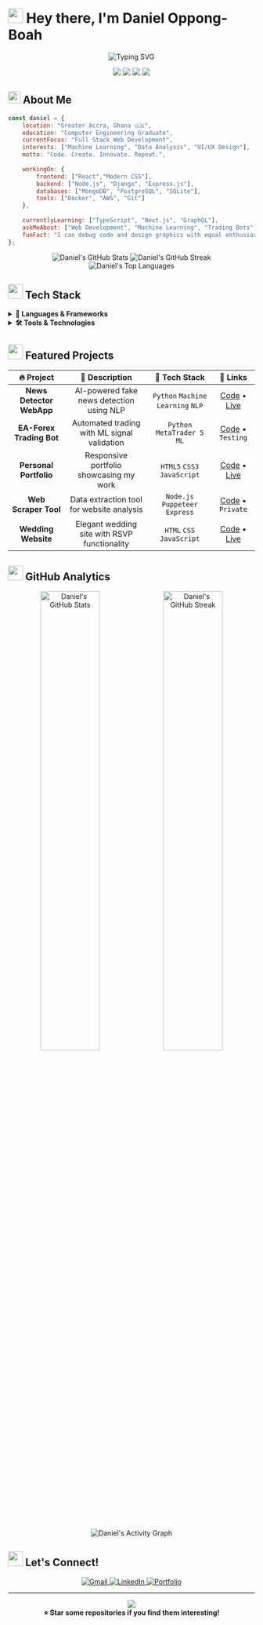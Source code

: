 # <img src="https://media.giphy.com/media/hvRJCLFzcasrR4ia7z/giphy.gif" width="30px"/> Hey there, I'm Daniel Oppong-Boah

<div align="center">
  <img src="https://readme-typing-svg.herokuapp.com?font=Fira+Code&size=22&duration=3000&pause=1000&color=00D9FF&center=true&vCenter=true&multiline=true&width=600&height=100&lines=Software+Engineering;Full+Stack+Web+Developer;Machine+Learning+Enthusiast;Always+Learning+New+Technologies" alt="Typing SVG" />
</div>

<p align="center">
  <img src="https://komarev.com/ghpvc/?username=Dannyrhay&color=blueviolet&style=flat-square&label=Profile+Views" />
  <img src="https://img.shields.io/github/followers/Dannyrhay?style=flat-square&color=blue" />
  <img src="https://img.shields.io/badge/Focus-Full%20Stack%20Development-brightgreen" />
  <img src="https://img.shields.io/badge/Lives-Ghana-success" />
</p>

## <img src="https://media2.giphy.com/media/QssGEmpkyEOhBCb7e1/giphy.gif?cid=ecf05e47a0n3gi1bfqntqmob8g9aid1oyj2wr3ds3mg700bl&rid=giphy.gif" width="25px"/> About Me

```javascript
const daniel = {
    location: "Greater Accra, Ghana 🇬🇭",
    education: "Computer Engineering Graduate",
    currentFocus: "Full Stack Web Development",
    interests: ["Machine Learning", "Data Analysis", "UI/UX Design"],
    motto: "Code. Create. Innovate. Repeat.",
    
    workingOn: {
        frontend: ["React","Modern CSS"],
        backend: ["Node.js", "Django", "Express.js"],
        databases: ["MongoDB", "PostgreSQL", "SQLite"],
        tools: ["Docker", "AWS", "Git"]
    },
    
    currentlyLearning: ["TypeScript", "Next.js", "GraphQL"],
    askMeAbout: ["Web Development", "Machine Learning", "Trading Bots"],
    funFact: "I can debug code and design graphics with equal enthusiasm! 🎨💻"
};
```

<div align="center">
  <img src="https://github-readme-stats.vercel.app/api?username=Dannyrhay&show_icons=true&theme=tokyonight&include_all_commits=true&count_private=true" alt="Daniel's GitHub Stats" />
  <img src="https://github-readme-streak-stats.herokuapp.com/?user=Dannyrhay&theme=tokyonight" alt="Daniel's GitHub Streak" />
</div>

<div align="center">
  <img src="https://github-readme-stats.vercel.app/api/top-langs/?username=Dannyrhay&layout=compact&theme=tokyonight&langs_count=8" alt="Daniel's Top Languages" />
</div>

## <img src="https://media.giphy.com/media/WUlplcMpOCEmTGBtBW/giphy.gif" width="30px"/> Tech Stack

<details>
<summary><b>🚀 Languages & Frameworks</b></summary>

```
Programming Languages:
███████████████████████████████████████████████████████████████ 100%
```

<p align="center">
  <img src="https://skillicons.dev/icons?i=python,javascript,html,css,typescript" />
</p>

```
Frameworks & Libraries:
███████████████████████████████████████████████████████████████ 100%
```

<p align="center">
  <img src="https://skillicons.dev/icons?i=django,nodejs,express,react,vue" />
</p>

</details>

<details>
<summary><b>🛠️ Tools & Technologies</b></summary>

```
Development Tools:
███████████████████████████████████████████████████████████████ 100%
```

<p align="center">
  <img src="https://skillicons.dev/icons?i=git,github,vscode,docker,aws" />
</p>

```
Databases & Design:
███████████████████████████████████████████████████████████████ 100%
```

<p align="center">
  <img src="https://skillicons.dev/icons?i=mongodb,sqlite,postgres,photoshop,figma" />
</p>

</details>

## <img src="https://media.giphy.com/media/iY8CRBdQXODJSCERIr/giphy.gif" width="30px"/> Featured Projects

<div align="center">

| 🔥 **Project** | 📝 **Description** | 🚀 **Tech Stack** | 🔗 **Links** |
|:---:|:---:|:---:|:---:|
| **News Detector WebApp** | AI-powered fake news detection using NLP | `Python` `Machine Learning` `NLP` | [Code](https://github.com/your-username/news-detector) • [Live](https://your-demo-link.com) |
| **EA-Forex Trading Bot** | Automated trading with ML signal validation | `Python` `MetaTrader 5` `ML` | [Code](https://github.com/your-username/forex-bot) • `Testing` |
| **Personal Portfolio** | Responsive portfolio showcasing my work | `HTML5` `CSS3` `JavaScript` | [Code](https://github.com/your-username/portfolio) • [Live](https://your-portfolio.com) |
| **Web Scraper Tool** | Data extraction tool for website analysis | `Node.js` `Puppeteer` `Express` | [Code](https://github.com/your-username/web-scraper) • `Private` |
| **Wedding Website** | Elegant wedding site with RSVP functionality | `HTML` `CSS` `JavaScript` | [Code](https://github.com/your-username/wedding-site) • [Live](https://wedding-demo.com) |

</div>

## <img src="https://media.giphy.com/media/W5eoZHPpUx9sapR0eu/giphy.gif" width="30px"/> GitHub Analytics

<div align="center">
  <img width="49%" src="https://github-readme-stats.vercel.app/api?username=Dannyrhay&show_icons=true&theme=tokyonight&bg_color=0D1117&title_color=F85D7F&icon_color=F8D866&text_color=FFFFFF&border_color=444C56" alt="Daniel's GitHub Stats"/>
  <img width="49%" src="https://github-readme-streak-stats.herokuapp.com?user=Dannyrhay&theme=tokyonight&bg_color=0D1117&border=444C56&stroke=F85D7F&ring=F8D866&fire=F85D7F&currStreakLabel=F8D866" alt="Daniel's GitHub Streak"/>
</div>

<div align="center">
  <img src="https://github-readme-activity-graph.vercel.app/graph?username=Dannyrhay&bg_color=0D1117&color=F8D866&line=F85D7F&point=FFFFFF&area_color=F85D7F&area=true&hide_border=true&custom_title=Daniel's%20Contribution%20Graph" alt="Daniel's Activity Graph"/>
</div>

## <img src="https://media.giphy.com/media/LnQjpWaON8nhr21vNW/giphy.gif" width="30px"/> Let's Connect!

<div align="center">
  <a href="mailto:danieloppong757@gmail.com">
    <img src="https://img.shields.io/badge/Gmail-D14836?style=for-the-badge&logo=gmail&logoColor=white" alt="Gmail"/>
  </a>
  <a href="https://www.linkedin.com/in/daniel-oppong-boah-371b68202">
    <img src="https://img.shields.io/badge/LinkedIn-0077B5?style=for-the-badge&logo=linkedin&logoColor=white" alt="LinkedIn"/>
  </a>
  <a href="https://dannyrhay.github.io/MyPortfolio">
    <img src="https://img.shields.io/badge/Portfolio-255E63?style=for-the-badge&logo=google-chrome&logoColor=white" alt="Portfolio"/>
  </a>
</div>

---

<div align="center">
  <img src="https://capsule-render.vercel.app/api?type=waving&color=gradient&height=100&section=footer&text=Thanks%20for%20visiting!&fontSize=16&fontAlignY=65&desc=Always%20open%20to%20collaborate%20on%20exciting%20projects&descAlignY=50&descAlign=62"/>
</div>

<div align="center">
  <b>⭐ Star some repositories if you find them interesting!</b>
</div>
